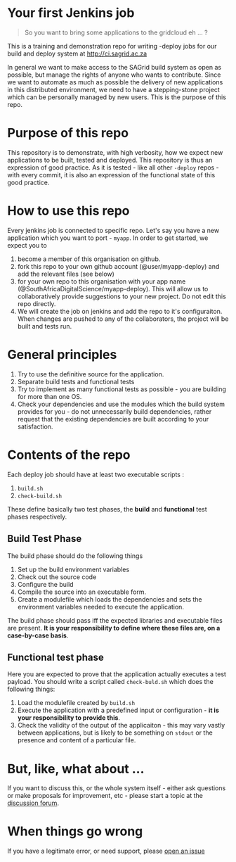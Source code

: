 # Your first Jenkins job

> So you want to bring some applications to the gridcloud eh ... ?

This is a training and demonstration repo for writing -deploy jobs for our build and deploy system at http://ci.sagrid.ac.za

In general we want to make access to the SAGrid build system as open as possible, but manage the rights of anyone who wants to contribute. Since we want to automate as much as possible the delivery of new applications in this distributed environment, we need to have a stepping-stone project which can be personally managed by new users. This is the purpose of this repo.

# Purpose  of this repo

This repository is to demonstrate, with high verbosity, how we expect new applications to be built, tested and deployed. This repository is thus an expression of good practice. As it is tested - like all other `-deploy` repos - with every commit, it is also an expression of the functional state of this good practice.

# How to use this repo

Every jenkins job is connected to specific repo. Let's say you have a new application which you want to port - `myapp`. In order to get started, we expect you to

  1. become a member of this organisation on github.
  1. fork this repo to your own github account (@user/myapp-deploy) and add the relevant files (see below)
  2. for your own repo to this organisation with your app name (@SouthAfricaDigitalScience/myapp-deploy). This will allow us to collaboratively provide suggestions to your new project. Do not edit this repo directly.
  3. We will create the job on jenkins and add the repo to it's configuraiton. When changes are pushed to any of the collaborators, the project will be built and tests run.

# General principles

  1. Try to use the definitive source for the application.
  2. Separate build tests and functional tests
  3. Try to implement as many functional tests as possible - you are building for more than one OS.
  4. Check your dependencies and use the modules which the build system provides for you - do not unnecessarily build dependencies, rather request that the existing dependencies are built according to your satisfaction.

# Contents of the repo

Each deploy job should have at least two executable scripts :

  1. `build.sh`
  2. `check-build.sh`

These define basically two test phases, the **build** and **functional** test phases respectively.

## Build Test Phase

The build phase should do the following things

  1. Set up the build environment variables
  2. Check out the source code
  3. Configure the build
  4. Compile the source into an executable form.
  5. Create a modulefile which loads the dependencies and sets the environment variables needed to execute the application.

The build phase should pass iff the expected libraries and executable files are present. **It is your responsibility to define where these files are, on a case-by-case basis**.

## Functional test phase

Here you are expected to prove that the application actually executes a test payload. You should write a script called `check-buld.sh` which does the following things:

  1. Load the modulefile created by `build.sh`
  2. Execute the application with a predefined input or configuration - **it is your responsibility to provide this**.
  3. Check the validity of the output of the applicaiton - this may vary vastly between applications, but is likely to be something on `stdout` or the presence and content of a particular file.

# But, like, what about ...

If you want to discuss this, or the whole system itself - either ask questions or make proposals for improvement, etc - please start a topic at the [discussion forum](http://discourse.sci-gaia.eu/).

# When things go wrong

If you have a legitimate error, or need support, please [open an issue](../../issues)
